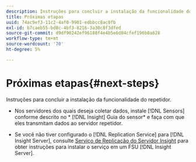 ```yaml
---
description: Instruções para concluir a instalação da funcionalidade do repetidor.
title: Próximas etapas
uuid: 74ac9ef3-11c2-4af0-9901-edbbcc8ac0fb
exl-id: b7caeb55-bd8c-4bf3-8216-3a30c8f3dfed
source-git-commit: d9df90242ef96188f4e4b5e6d04cfef196b0a628
workflow-type: tm+mt
source-wordcount: '70'
ht-degree: 5%

---
```


# Próximas etapas{#next-steps}

Instruções para concluir a instalação da funcionalidade do repetidor.

* Nos servidores dos quais deseja coletar dados, instale [!DNL Sensors] conforme descrito no * [!DNL Insight] Guia do sensor* e faça com que eles transmitam dados ao servidor repetidor.

* Se você não tiver configurado o [!DNL Replication Service] para [!DNL Insight Server], consulte [Serviço de Replicação do Servidor Insight](../../../../home/c-inst-svr/c-ins-svr-rep-svc/c-ins-svr-rep-svc.md#concept-926e654e80d943a0b6ac44a82a510d92) para obter instruções para instalar o serviço em um FSU [!DNL Insight Server].
